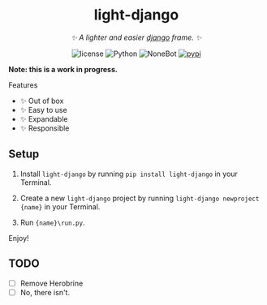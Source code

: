 <div align="center"v>

# light-django
_✨ A lighter and easier [django](https://www.djangoproject.com/) frame. ✨_
<p align="center"></p>
<p align="center">
  <img src="https://img.shields.io/github/license/montmorillonite-CN/light-django" alt="license">
  <img src="https://img.shields.io/badge/python-3+-blue.svg" alt="Python">
  <img src="https://img.shields.io/badge/django-4.1.5+-red.svg" alt="NoneBot">
  <a href="https://pypi.org/project/nonebot-plugin-petpet">
    <img src="https://badgen.net/pypi/v/nonebot-plugin-petpet" alt="pypi">
  </a>
</p>
</div>


**Note: this is a work in progress.**

Features

- ✨ Out of box
- ✨ Easy to use
- ✨ Expandable
- ✨ Responsible

## Setup

1. Install `light-django` by running `pip install light-django` in your Terminal.

2. Create a new `light-django` project by running `light-django newproject {name}` in your Terminal.

3. Run `{name}\run.py`.

Enjoy!

## TODO

- [ ] Remove Herobrine
- [ ] No, there isn't.
